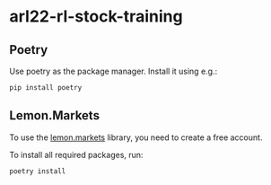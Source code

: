 # arl22-rl-stock-training

## Poetry

Use poetry as the package manager. Install it using e.g.:

```bash
pip install poetry
```

## Lemon.Markets

To use the [lemon.markets](https://lemon.markets/) library, you need to create a free account.

To install all required packages, run:

```bash
poetry install
```
